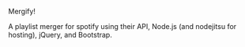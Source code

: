 Mergify!

A playlist merger for spotify using their API, Node.js (and nodejitsu for hosting), jQuery, and Bootstrap.
